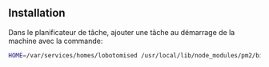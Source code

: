 ## Installation

Dans le planificateur de tâche, ajouter une tâche au démarrage de la machine avec la commande:

```bash
HOME=/var/services/homes/lobotomised /usr/local/lib/node_modules/pm2/bin/pm2 start /var/services/homes/lobotomised/nodejs/webhook.js
```
